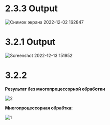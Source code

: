 # 2.3.3 Output

![Снимок экрана 2022-12-02 162847](https://user-images.githubusercontent.com/61795655/205283210-125f5636-3eb1-40c7-8f40-238da1572c6d.png)

# 3.2.1 Output

![Screenshot 2022-12-13 151952](https://user-images.githubusercontent.com/61795655/207291812-852357f8-67ad-4270-adce-44161c0a7b68.png)

# 3.2.2

**Результат без многопроцессорной обработки**

![2](https://user-images.githubusercontent.com/61795655/208450026-32338cbb-c32b-461b-bbe3-6bcaf451af77.png)

**Многопроцессорная обрабтка:**

![1](https://user-images.githubusercontent.com/61795655/208450125-ae3aeb1e-dcc0-43fd-9c99-94b5051c24e6.png)
